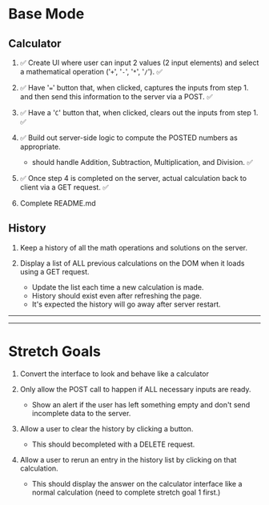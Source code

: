 # Base Mode

## Calculator
1. ✅ Create UI where user can input 2 values (2 input elements) and select a mathematical operation ('`+`', '`-`', '`*`', '`/`'). ✅

2. ✅ Have '`=`' button that, when clicked, captures the inputs from step 1. and then send this information to the server via a POST. ✅

3. ✅ Have a '`C`' button that, when clicked, clears out the inputs from step 1. ✅

4. ✅ Build out server-side logic to compute the POSTED numbers as appropriate.
    - should handle Addition, Subtraction, Multiplication, and Division. ✅

5. ✅ Once step 4 is completed on the server, actual calculation back to client via a GET request. ✅

6. Complete README.md

## History
1. Keep a history of all the math operations and solutions on the server.

2. Display a list of ALL previous calculations on the DOM when it loads using a GET request.
    - Update the list each time a new calculation is made.
    - History should exist even after refreshing the page.
    - It's expected the history will go away after server restart.

-----
-----
# Stretch Goals
1. Convert the interface to look and behave like a calculator

2. Only allow the POST call to happen if ALL necessary inputs are ready.
    - Show an alert if the user has left something empty and don't send incomplete data to the server.

3. Allow a user to clear the history by clicking a button.
    - This should becompleted with a DELETE request.

4. Allow a user to rerun an entry in the history list by clicking on that calculation.
    - This should display the answer on the calculator interface like a normal calculation (need to complete stretch goal 1 first.)